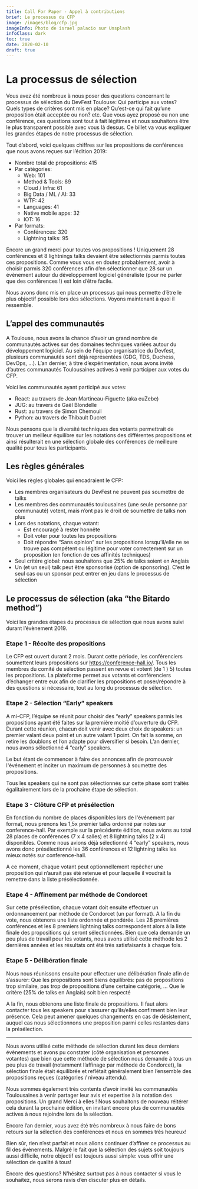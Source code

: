 ```yaml
---
title: Call For Paper - Appel à contributions
brief: Le processus du CFP
image: /images/blog/cfp.jpg
imageInfo: Photo de israel palacio sur Unsplash
infoClass: dark
toc: true
date: 2020-02-10
draft: true
---
```


# La processus de sélection

Vous avez été nombreux à nous poser des questions concernant le processus de sélection du DevFest Toulouse: Qui participe aux votes? Quels types de critères sont mis en place? Qu’est-ce qui fait qu’une proposition était acceptée ou non? etc.
Que vous ayez proposé ou non une conférence, ces questions sont tout à fait légitimes et nous souhaitons être le plus transparent possible avec vous là dessus.
Ce billet va vous expliquer les grandes étapes de notre processus de sélection.

Tout d’abord, voici quelques chiffres sur les propositions de conférences que nous avons reçues sur l’édition 2019:
* Nombre total de propositions: 415
* Par catégories:
  * Web: 101
  * Method & Tools: 89
  * Cloud / Infra: 61
  * Big Data / ML / AI: 33
  * WTF: 42
  * Languages: 41
  * Native mobile apps: 32
  * IOT: 16
* Par formats:
  * Conférences: 320
  * Lightning talks: 95

Encore un grand merci pour toutes vos propositions ! Uniquement 28 conférences et 8 lightnings talks devaient être sélectionnés parmis toutes ces propositions.
Comme vous vous en doutez probablement, avoir à choisir parmis 320 conférences afin d’en sélectionner que 28 sur un évènement autour du développement logiciel généraliste (pour ne parler que des conférences !) est loin d’être facile.

Nous avons donc mis en place un processus qui nous permette d’être le plus objectif possible lors des sélections. Voyons maintenant à quoi il ressemble.

## L’appel des communautés

A Toulouse, nous avons la chance d’avoir un grand nombre de communautés actives sur des domaines techniques variées autour du développement logiciel.
Au sein de l'équipe organisatrice du Devfest, plusieurs communautés sont déjà représentées (GDG, TDS, Duchess, DevOps, ...).
L’an dernier, à titre d’expérimentation,  nous avons invité d’autres communautés Toulousaines actives à venir participer aux votes du CFP.

Voici les communautés ayant participé aux votes:

* React: au travers de Jean Martineau-Figuette (aka euZebe)
* JUG: au travers de Gaël Blondelle
* Rust: au travers de Simon Chemouil
* Python: au travers de Thibault Ducret

Nous pensons que la diversité techniques des votants permettrait de trouver un meilleur équilibre sur les notations des différentes propositions et ainsi résulterait en une sélection globale des conférences de meilleure qualité pour tous les participants.

## Les règles générales

Voici les règles globales qui encadraient le CFP:

* Les membres organisateurs du DevFest ne peuvent pas soumettre de talks
* Les membres des communautés toulousaines (une seule personne par communauté) votent, mais n’ont pas le droit de soumettre de talks non plus
* Lors des notations, chaque votant:
  * Est encouragé à rester honnête
  * Doit voter pour toutes les propositions
  * Doit répondre “Sans opinion” sur les propositions lorsqu’il/elle ne se trouve pas compétent ou légitime pour voter correctement sur un proposition (en fonction de ces affinités techniques)
* Seul critère global: nous souhaitons que 25% de talks soient en Anglais
* Un (et un seul) talk peut être sponsorisé (option de sponsoring). C’est le seul cas ou un sponsor peut entrer en jeu dans le processus de sélection

## Le processus de sélection (aka “the Bitardo method”)

Voici les grandes étapes du processus de sélection que nous avons suivi durant l’évènement 2019.

### Etape 1 - Récolte des propositions

Le CFP est ouvert durant 2 mois. Durant cette période, les conférenciers soumettent leurs propositions sur https://conference-hall.io/.
Tous les membres du comité de sélection passent en revue et votent (de 1 ) 5) toutes les propositions.
La plateforme permet aux votants et conférenciers d’échanger entre eux afin de clarifier les propositions et poser/répondre à des questions si nécessaire, tout au long du processus de sélection.

### Etape 2 - Sélection “Early” speakers

A mi-CFP, l’équipe se réunit pour choisir des “early” speakers parmis les propositions ayant été faites sur la première moitié d’ouverture du CFP.
Durant cette réunion, chacun doit venir avec deux choix de speakers: un premier valant deux point et un autre valant 1 point.
On fait la somme, on retire les doublons et l’on adapte pour diversifier si besoin. L’an dernier, nous avons sélectionné 4 “early” speakers.

Le but étant de commencer à faire des annonces afin de promouvoir l'événement et inciter un maximum de personnes à soumettre des propositions.

Tous les speakers qui ne sont pas sélectionnés sur cette phase sont traités égalitairement lors de la prochaine étape de sélection.

### Etape 3 - Clôture CFP et présélection

En fonction du nombre de places disponibles lors de l'événement par format, nous prenons les 1,5x premier talks ordonné par notes sur conference-hall.
Par exemple sur la précédente édition, nous avions au total 28 places de conférences (7 x 4 salles) et 8 lightning talks (2 x 4) disponibles. Comme nous avions déjà sélectionné 4 “early” speakers, nous avons donc présélectionné les 36 conférences et 12 lightning talks les mieux notés sur conference-hall.

A ce moment, chaque votant peut optionnellement repêcher une proposition qui n’aurait pas été retenue et pour laquelle il voudrait la remettre dans la liste présélectionnée.

### Etape 4 - Affinement par méthode de Condorcet

Sur cette présélection, chaque votant doit ensuite effectuer un ordonnancement par méthode de Condorcet (un par format).
A la fin du vote, nous obtenons une liste ordonnée et pondérée. Les 28 premières conférences et les 8 premiers lightning talks correspondent alors à la liste finale des propositions qui seront sélectionnées.
Bien que cela demande un peu plus de travail pour les votants, nous avons utilisé cette méthode les 2 dernières années et les résultats ont été très satisfaisants à chaque fois.

### Etape 5 - Délibération finale

Nous nous réunissons ensuite pour effectuer une délibération finale afin de s’assurer:
Que les propositions sont biens équilibrés: pas de propositions trop similaire, pas trop de propositions d’une certaine catégorie, …
Que le critère (25% de talks en Anglais) soit bien respecté

A la fin, nous obtenons une liste finale de propositions. Il faut alors contacter tous les speakers pour s’assurer qu’ils/elles confirment bien leur présence. Cela peut amener quelques changements en cas de désistement, auquel cas nous sélectionnons une proposition parmi celles restantes dans la présélection.

---

Nous avons utilisé cette méthode de sélection durant les deux derniers évènements et avons pu constater (côté organisation et personnes votantes) que bien que cette méthode de sélection nous demande à tous un peu plus de travail (notamment l’affinage par méthode de Condorcet), la sélection finale était équilibrée et reflétait généralement bien l’ensemble des propositions reçues (catégories / niveau attendu).

Nous sommes également très contents d’avoir invité les communautés Toulousaines à venir partager leur avis et expertise à la notation des propositions. Un grand Merci à elles ! Nous souhaitons de nouveau réitérer cela durant la prochaine édition, en invitant encore plus de communautés actives à nous rejoindre lors de la sélection.

Encore l’an dernier, vous avez été très nombreux à nous faire de bons retours sur la sélection des conférences et nous en sommes très heureux!

Bien sûr, rien n’est parfait et nous allons continuer d’affiner ce processus au fil des évènements. Malgré le fait que la sélection des sujets soit toujours aussi difficile, notre objectif est toujours aussi simple: vous offrir une sélection de qualité à tous!

Encore des questions? N’hésitez surtout pas à nous contacter si vous le souhaitez, nous serons ravis d’en discuter plus en détails.
